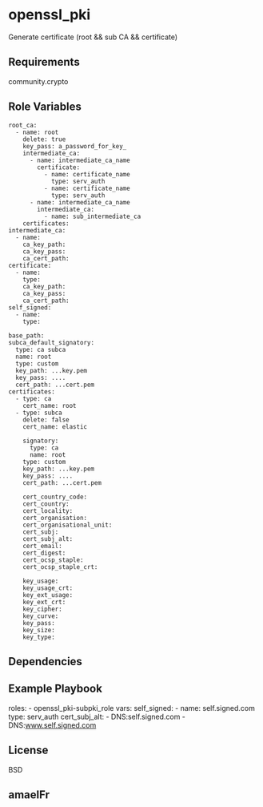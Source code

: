 openssl_pki
=========

Generate certificate (root && sub CA && certificate)

Requirements
------------

community.crypto

Role Variables
--------------

```
root_ca:
  - name: root
    delete: true
    key_pass: a_password_for_key_
    intermediate_ca:
      - name: intermediate_ca_name
        certificate:
          - name: certificate_name
            type: serv_auth
          - name: certificate_name
            type: serv_auth
      - name: intermediate_ca_name
        intermediate_ca:
          - name: sub_intermediate_ca
    certificates:
intermediate_ca:
  - name:
    ca_key_path:
    ca_key_pass:
    ca_cert_path:
certificate:
  - name:
    type:
    ca_key_path:
    ca_key_pass:
    ca_cert_path:
self_signed:
  - name: 
    type:

base_path:
subca_default_signatory:
  type: ca subca
  name: root
  type: custom
  key_path: ...key.pem
  key_pass: ....
  cert_path: ...cert.pem
certificates:
  - type: ca
    cert_name: root
  - type: subca
    delete: false
    cert_name: elastic

    signatory:
      type: ca
      name: root
    type: custom
    key_path: ...key.pem
    key_pass: ....
    cert_path: ...cert.pem

    cert_country_code:
    cert_country:
    cert_locality:
    cert_organisation:
    cert_organisational_unit:
    cert_subj:
    cert_subj_alt:
    cert_email:
    cert_digest:
    cert_ocsp_staple:
    cert_ocsp_staple_crt:

    key_usage:
    key_usage_crt:
    key_ext_usage:
    key_ext_crt:
    key_cipher:
    key_curve:
    key_pass:
    key_size:
    key_type:
```

Dependencies
------------

Example Playbook
----------------

roles:
    - openssl_pki-subpki_role
  vars:
    self_signed:
      - name: self.signed.com
        type: serv_auth
        cert_subj_alt:
          - DNS:self.signed.com
          - DNS:www.self.signed.com

License
-------

BSD

amaelFr
------------------
